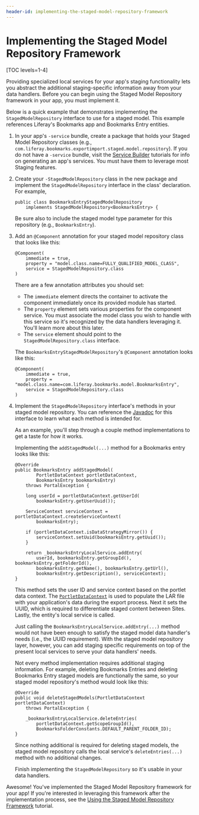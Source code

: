 ```yaml
---
header-id: implementing-the-staged-model-repository-framework
---
```


# Implementing the Staged Model Repository Framework

[TOC levels=1-4]

Providing specialized local services for your app's staging functionality lets
you abstract the additional staging-specific information away from your data
handlers. Before you can begin using the Staged Model Repository framework in
your app, you must implement it.

Below is a quick example that demonstrates implementing the
`StagedModelRepository` interface to use for a staged model. This example
references Liferay's Bookmarks app and Bookmarks Entry entities.

1.  In your app's `-service` bundle, create a package that holds your Staged
    Model Repository classes (e.g.,
    `com.liferay.bookmarks.exportimport.staged.model.repository`). If you do not
    have a `-service` bundle, visit the
    [Service Builder](/docs/7-1/tutorials/-/knowledge_base/t/service-builder)
    tutorials for info on generating an app's services. You must have them to
    leverage most Staging features.

2.  Create your `-StagedModelRepository` class in the new package and implement
    the `StagedModelRepository` interface in the class' declaration. For
    example,

        public class BookmarksEntryStagedModelRepository
            implements StagedModelRepository<BookmarksEntry> {

    Be sure also to include the staged model type parameter for this repository
    (e.g., `BookmarksEntry`).

3.  Add an `@Component` annotation for your staged model repository class that
    looks like this:

        @Component(
            immediate = true,
            property = "model.class.name=FULLY_QUALIFIED_MODEL_CLASS",
            service = StagedModelRepository.class
        )

    There are a few annotation attributes you should set:

    - The `immediate` element directs the container to activate the component
      immediately once its provided module has started.
    - The `property` element sets various properties for the component service.
      You must associate the model class you wish to handle with this service so
      it's recognized by the data handlers leveraging it. You'll learn more
      about this later.
    - The `service` element should point to the `StagedModelRepository.class`
      interface.

    The `BookmarksEntryStagedModelRepository`'s `@Component` annotation looks
    like this:

        @Component(
            immediate = true,
            property = "model.class.name=com.liferay.bookmarks.model.BookmarksEntry",
            service = StagedModelRepository.class
        )

4.  Implement the `StagedModelRepository` interface's methods in your staged
    model repository. You can reference the
    [Javadoc](@app-ref@/web-experience/latest/javadocs/com/liferay/exportimport/staged/model/repository/StagedModelRepository.html)
    for this interface to learn what each method is intended for.

    As an example, you'll step through a couple method implementations to get a
    taste for how it works.

    Implementing the `addStagedModel(...)` method for a Bookmarks entry looks
    like this:

        @Override
        public BookmarksEntry addStagedModel(
                PortletDataContext portletDataContext,
                BookmarksEntry bookmarksEntry)
            throws PortalException {

            long userId = portletDataContext.getUserId(
                bookmarksEntry.getUserUuid());

            ServiceContext serviceContext = portletDataContext.createServiceContext(
                bookmarksEntry);

            if (portletDataContext.isDataStrategyMirror()) {
                serviceContext.setUuid(bookmarksEntry.getUuid());
            }

            return _bookmarksEntryLocalService.addEntry(
                userId, bookmarksEntry.getGroupId(), bookmarksEntry.getFolderId(),
                bookmarksEntry.getName(), bookmarksEntry.getUrl(),
                bookmarksEntry.getDescription(), serviceContext);
        }

    This method sets the user ID and service context based on the
    portlet data context. The
    [`PortletDataContext`](@platform-ref@/7.1-latest/javadocs/portal-kernel/com/liferay/exportimport/kernel/lar/PortletDataContext.html)
    is used to populate the LAR file with your application's data during the
    export process. Next it sets the UUID, which is required to differentiate
    staged content between Sites. Lastly, the entity's local service is called.

    Just calling the `BookmarksEntryLocalService.addEntry(...)` method would not
    have been enough to satisfy the staged model data handler's needs (i.e., the
    UUID requirement). With the staged model repository layer, however, you can
    add staging specific requirements on top of the present local services to
    serve your data handlers' needs.

    Not every method implementation requires additional staging information. For
    example, deleting Bookmarks Entries and deleting Bookmarks Entry staged
    models are functionally the same, so your staged model repository's method
    would look like this:

        @Override
        public void deleteStagedModels(PortletDataContext portletDataContext)
            throws PortalException {

            _bookmarksEntryLocalService.deleteEntries(
                portletDataContext.getScopeGroupId(),
                BookmarksFolderConstants.DEFAULT_PARENT_FOLDER_ID);
        }

    Since nothing additional is required for deleting staged models, the staged
    model repository calls the local service's `deleteEntries(...)` method with
    no additional changes.

    Finish implementing the `StagedModelRepository` so it's usable in your data
    handlers.

Awesome! You've implemented the Staged Model Repository framework for your app!
If you're interested in leveraging this framework after the implementation
process, see the
[Using the Staged Model Repository Framework](/docs/7-1/tutorials/-/knowledge_base/t/using-the-staged-model-repository-framework)
tutorial.
